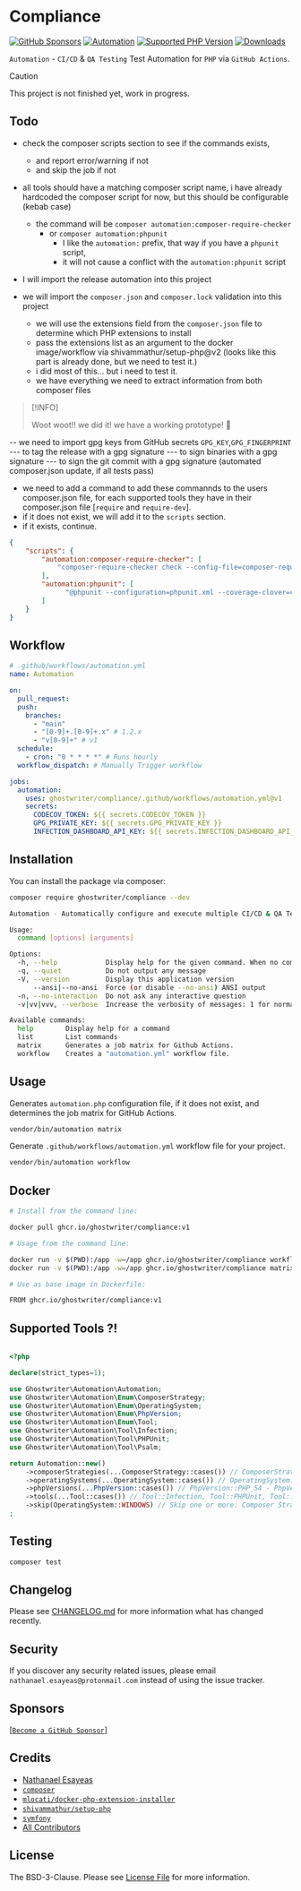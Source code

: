 # Compliance

[![GitHub Sponsors](https://img.shields.io/github/sponsors/ghostwriter?label=Sponsor+@ghostwriter/compliance&logo=GitHub+Sponsors)](https://github.com/sponsors/ghostwriter)
[![Automation](https://github.com/ghostwriter/compliance/actions/workflows/automation.yml/badge.svg)](https://github.com/ghostwriter/compliance/actions/workflows/automation.yml)
[![Supported PHP Version](https://badgen.net/packagist/php/ghostwriter/compliance?color=8892bf)](https://www.php.net/supported-versions)
[![Downloads](https://badgen.net/packagist/dt/ghostwriter/compliance?color=blue)](https://packagist.org/packages/ghostwriter/compliance)

`Automation` - `CI/CD` & `QA Testing`  Test Automation for `PHP` via `GitHub Actions`.

> [!CAUTION]
>
> This project is not finished yet, work in progress.
>

## Todo

- check the composer scripts section to see if the commands exists,
  - and report error/warning if not
  - and skip the job if not

- all tools should have a matching composer script name, i have already hardcoded
  the composer script for now, but this should be configurable (kebab case)
  - the command will be `composer automation:composer-require-checker`
    - or `composer automation:phpunit`
      - I like the `automation:` prefix, that way if you have a `phpunit` script,
      - it will not cause a conflict with the `automation:phpunit` script

- I will import the release automation into this project
- we will import the `composer.json` and `composer.lock` validation into this project
  - we will use the extensions field from the `composer.json` file to determine which PHP extensions to install
  - pass the extensions list as an argument to the docker image/workflow via shivammathur/setup-php@v2
     (looks like this part is already done, but we need to test it.)
  - i did most of this... but i need to test it.
  - we have everything we need to extract information from both composer files

> [!INFO]
>
> Woot woot!! we did it! we have a working prototype! 🎉
>

-- we need to import gpg keys from GitHub secrets `GPG_KEY`,`GPG_FINGERPRINT`
--- to tag the release with a gpg signature
--- to sign binaries with a gpg signature
--- to sign the git commit with a gpg signature (automated composer.json update, if all tests pass)


- we need to add a command to add these commannds to the users composer.json file,
 for each supported tools they have in their composer.json file [`require` and `require-dev`].
 - if it does not exist, we will add it to the `scripts` section.
 - if it exists, continue.

```json
{
    "scripts": {
        "automation:composer-require-checker": [
            "composer-require-checker check --config-file=composer-require-checker.json"
        ],
        "automation:phpunit": [
              "@phpunit --configuration=phpunit.xml --coverage-clover=coverage.xml"
        ]
    }
}
```
  
## Workflow

```yml
# .github/workflows/automation.yml
name: Automation

on:
  pull_request:
  push:
    branches:
      - "main"
      - "[0-9]+.[0-9]+.x" # 1.2.x
      - "v[0-9]+" # v1
  schedule:
    - cron: "0 * * * *" # Runs hourly
  workflow_dispatch: # Manually Trigger workflow

jobs:
  automation:
    uses: ghostwriter/compliance/.github/workflows/automation.yml@v1
    secrets:
      CODECOV_TOKEN: ${{ secrets.CODECOV_TOKEN }}
      GPG_PRIVATE_KEY: ${{ secrets.GPG_PRIVATE_KEY }}
      INFECTION_DASHBOARD_API_KEY: ${{ secrets.INFECTION_DASHBOARD_API_KEY }}
```

## Installation

You can install the package via composer:

``` bash
composer require ghostwriter/compliance --dev
```

```bash
Automation - Automatically configure and execute multiple CI/CD & QA Tests via GitHub Actions. 1.x-dev

Usage:
  command [options] [arguments]

Options:
  -h, --help            Display help for the given command. When no command is given display help for the list command
  -q, --quiet           Do not output any message
  -V, --version         Display this application version
      --ansi|--no-ansi  Force (or disable --no-ansi) ANSI output
  -n, --no-interaction  Do not ask any interactive question
  -v|vv|vvv, --verbose  Increase the verbosity of messages: 1 for normal output, 2 for more verbose output and 3 for debug

Available commands:
  help        Display help for a command
  list        List commands
  matrix      Generates a job matrix for Github Actions.
  workflow    Creates a "automation.yml" workflow file.
```

## Usage

Generates `automation.php` configuration file, if it does not exist,
and determines the job matrix for GitHub Actions.

```bash
vendor/bin/automation matrix
```

Generate `.github/workflows/automation.yml` workflow file for your project.
```bash
vendor/bin/automation workflow
```

## Docker

``` bash
# Install from the command line:

docker pull ghcr.io/ghostwriter/compliance:v1

# Usage from the command line:

docker run -v $(PWD):/app -w=/app ghcr.io/ghostwriter/compliance workflow
docker run -v $(PWD):/app -w=/app ghcr.io/ghostwriter/compliance matrix

# Use as base image in Dockerfile:

FROM ghcr.io/ghostwriter/compliance:v1
```

## Supported Tools ?!

``` php

<?php

declare(strict_types=1);

use Ghostwriter\Automation\Automation;
use Ghostwriter\Automation\Enum\ComposerStrategy;
use Ghostwriter\Automation\Enum\OperatingSystem;
use Ghostwriter\Automation\Enum\PhpVersion;
use Ghostwriter\Automation\Enum\Tool;
use Ghostwriter\Automation\Tool\Infection;
use Ghostwriter\Automation\Tool\PHPUnit;
use Ghostwriter\Automation\Tool\Psalm;

return Automation::new()
    ->composerStrategies(...ComposerStrategy::cases()) // ComposerStrategy::LATEST, ComposerStrategy::LOCKED, ComposerStrategy::LOWEST
    ->operatingSystems(...OperatingSystem::cases()) // OperatingSystem::UBUNTU, OperatingSystem::MACOS, OperatingSystem::WINDOWS
    ->phpVersions(...PhpVersion::cases()) // PhpVersion::PHP_54 - PhpVersion::PHP_84
    ->tools(...Tool::cases()) // Tool::Infection, Tool::PHPUnit, Tool::Psalm
    ->skip(OperatingSystem::WINDOWS) // Skip one or more: Composer Strategy, Operating System, PHP Version, or Tool 
;
```

## Testing

``` bash
composer test
```

## Changelog

Please see [CHANGELOG.md](./CHANGELOG.md) for more information what has changed recently.

## Security

If you discover any security related issues, please email `nathanael.esayeas@protonmail.com` instead of using the issue tracker.

## Sponsors

[[`Become a GitHub Sponsor`](https://github.com/sponsors/ghostwriter)]

## Credits

- [Nathanael Esayeas](https://github.com/ghostwriter)
- [`composer`](https://github.com/composer)
- [`mlocati/docker-php-extension-installer`](https://github.com/mlocati/docker-php-extension-installer)
- [`shivammathur/setup-php`](https://github.com/shivammathur/setup-php)
- [`symfony`](https://github.com/symfony)
- [All Contributors](https://github.com/ghostwriter/compliance/contributors)

## License

The BSD-3-Clause. Please see [License File](./LICENSE) for more information.

